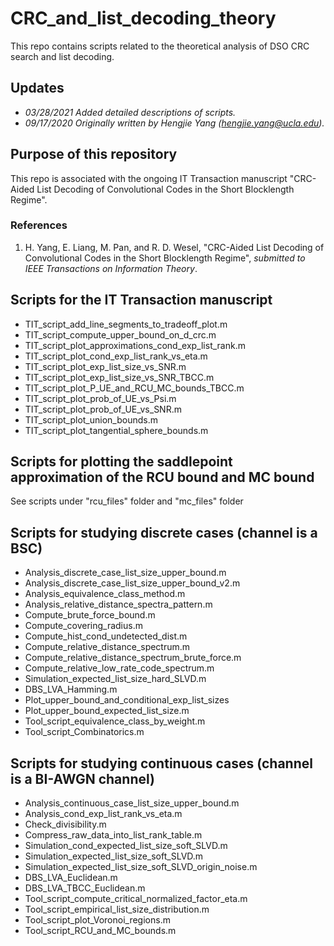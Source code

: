 # CRC_and_list_decoding_theory
This repo contains scripts related to the theoretical analysis of DSO CRC search and list decoding.

## Updates
- *03/28/2021 Added detailed descriptions of scripts.*
- *09/17/2020 Originally written by Hengjie Yang (hengjie.yang@ucla.edu).*

## Purpose of this repository
This repo is associated with the ongoing IT Transaction manuscript "CRC-Aided List Decoding of Convolutional Codes in the Short Blocklength Regime".

### References
 1. H. Yang, E. Liang, M. Pan, and R. D. Wesel, "CRC-Aided List Decoding of Convolutional Codes in the Short Blocklength Regime", *submitted to IEEE Transactions on Information Theory*.

## Scripts for the IT Transaction manuscript
- TIT_script_add_line_segments_to_tradeoff_plot.m
- TIT_script_compute_upper_bound_on_d_crc.m
- TIT_script_plot_approximations_cond_exp_list_rank.m
- TIT_script_plot_cond_exp_list_rank_vs_eta.m
- TIT_script_plot_exp_list_size_vs_SNR.m
- TIT_script_plot_exp_list_size_vs_SNR_TBCC.m
- TIT_script_plot_P_UE_and_RCU_MC_bounds_TBCC.m
- TIT_script_plot_prob_of_UE_vs_Psi.m
- TIT_script_plot_prob_of_UE_vs_SNR.m
- TIT_script_plot_union_bounds.m
- TIT_script_plot_tangential_sphere_bounds.m


## Scripts for plotting the saddlepoint approximation of the RCU bound and MC bound
See scripts under "rcu_files" folder and "mc_files" folder

## Scripts for studying discrete cases (channel is a BSC)
- Analysis_discrete_case_list_size_upper_bound.m
- Analysis_discrete_case_list_size_upper_bound_v2.m
- Analysis_equivalence_class_method.m
- Analysis_relative_distance_spectra_pattern.m
- Compute_brute_force_bound.m
- Compute_covering_radius.m
- Compute_hist_cond_undetected_dist.m
- Compute_relative_distance_spectrum.m
- Compute_relative_distance_spectrum_brute_force.m
- Compute_relative_low_rate_code_spectrum.m
- Simulation_expected_list_size_hard_SLVD.m
- DBS_LVA_Hamming.m
- Plot_upper_bound_and_conditional_exp_list_sizes
- Plot_upper_bound_expected_list_size.m
- Tool_script_equivalence_class_by_weight.m
- Tool_script_Combinatorics.m

## Scripts for studying continuous cases (channel is a BI-AWGN channel)
- Analysis_continuous_case_list_size_upper_bound.m
- Analysis_cond_exp_list_rank_vs_eta.m
- Check_divisibility.m
- Compress_raw_data_into_list_rank_table.m
- Simulation_cond_expected_list_size_soft_SLVD.m
- Simulation_expected_list_size_soft_SLVD.m
- Simulation_expected_list_size_soft_SLVD_origin_noise.m
- DBS_LVA_Euclidean.m
- DBS_LVA_TBCC_Euclidean.m
- Tool_script_compute_critical_normalized_factor_eta.m
- Tool_script_empirical_list_size_distribution.m
- Tool_script_plot_Voronoi_regions.m
- Tool_script_RCU_and_MC_bounds.m









